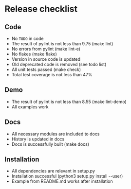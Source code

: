# Release checklist

## Code

* No `TODO` in code
* The result of pylint is not less than 9.75 (make lint)
* No errors from pylint (make lint-e)
* No flakes (make flake)
* Version in source code is updated
* Old deprecated code is removed (see todo list)
* All unit tests passed (make check)
* Total test coverage is not less than 47%

## Demo

* The result of pylint is not less than 8.55 (make lint-demo)
* All examples work

## Docs

* All necessary modules are included to docs
* History is updated in docs
* Docs is successfully built (make docs)

## Installation

* All dependencies are relevant in setup.py
* Installation successful (python3 setup.py install --user)
* Example from README.md works after installation
